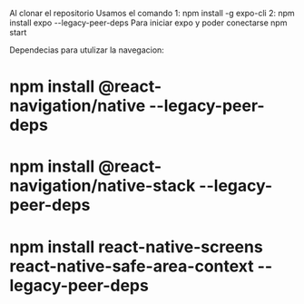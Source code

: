 Al clonar el repositorio 
Usamos el comando 
1: npm install -g expo-cli 
2: npm install expo --legacy-peer-deps
Para iniciar expo  y poder conectarse  npm start

Dependecias para utulizar la navegacion:

# npm install @react-navigation/native --legacy-peer-deps   
# npm install @react-navigation/native-stack --legacy-peer-deps
# npm install react-native-screens react-native-safe-area-context --legacy-peer-deps 
